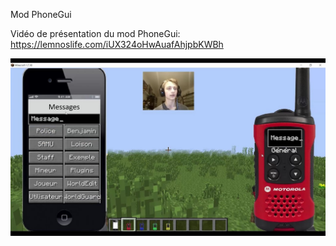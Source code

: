 Mod PhoneGui

Vidéo de présentation du mod PhoneGui: https://lemnoslife.com/iUX324oHwAuafAhjpbKWBh

![alt text](https://raw.githubusercontent.com/Benjamin-Loison/Lot-of-Java-projects/master/Minecraft/Mods%20and%20plugins/Finished/Mods/PhoneGui/PhoneGui.jpg)

